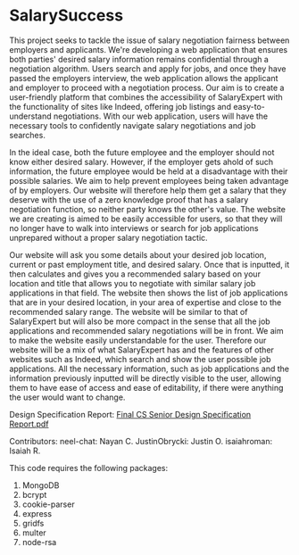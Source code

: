 # SalarySuccess

This project seeks to tackle the issue of salary negotiation fairness between employers and applicants. We're developing a web application that ensures both parties' desired salary information remains confidential through a negotiation algorithm. Users search and apply for jobs, and once they have passed the employers interview, the web application allows the applicant and employer to proceed with a negotiation process. Our aim is to create a user-friendly platform that combines the accessibility of SalaryExpert with the functionality of sites like Indeed, offering job listings and easy-to-understand negotiations. With our web application, users will have the necessary tools to confidently navigate salary negotiations and job searches.

In the ideal case, both the future employee and the employer should not know either desired salary. However, if the employer gets ahold of such information, the future employee would be held at a disadvantage with their possible salaries. We aim to help prevent employees being taken advantage of by employers. Our website will therefore help them get a salary that they deserve with the use of a zero knowledge proof that has a salary negotiation function, so neither party knows the other's value. The website we are creating is aimed to be easily accessible for users, so that they will no longer have to walk into interviews or search for job applications unprepared without a proper salary negotiation tactic.

Our website will ask you some details about your desired job location, current or past employment title, and desired salary. Once that is inputted, it then calculates and gives you a recommended salary based on your location and title that allows you to negotiate with similar salary job applications in that field. The website then shows the list of job applications that are in your desired location, in your area of expertise and close to the recommended salary range. The website will be similar to that of SalaryExpert but will also be more compact in the sense that all the job applications and recommended salary negotiations will be in front. We aim to make the website easily understandable for the user. Therefore our website will be a mix of what SalaryExpert has and the features of other websites such as Indeed, which search and show the user possible job applications. All the necessary information, such as job applications and the information previously inputted will be directly visible to the user, allowing them to have ease of access and ease of editability, if there were anything the user would want to change.

Design Specification Report: [Final CS Senior Design Specification Report.pdf](https://github.com/user-attachments/files/16477919/Final.CS.Senior.Design.Specification.Report.pdf)

Contributors: 
  neel-chat: Nayan C.
  JustinObrycki: Justin O.
  isaiahroman: Isaiah R.

This code requires the following packages:
  1. MongoDB
  2. bcrypt
  3. cookie-parser
  4. express
  5. gridfs
  6. multer
  7. node-rsa
